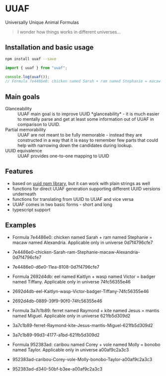 # UUAF

Universally Unique Animal Formulas

> I wonder how things works in different universes...

## Installation and basic usage

```sh
npm install uuaf --save
```

```typescript
import { uuaf } from "uuaf";

console.log(uuaf());
// Formula 7e4486e0: chicken named Sarah + ram named Stephanie = macaw named Alexandria. Applicable only in universe 0d7f4796cfe7
```

## Main goals

<dl>
  <dt>Glanceability</dt>
  <dd>UUAF main goal is to improve UUID *glanceability* - it is much easier to mentally parse and get at least some information out of UUAF in comparison to UUID.</dd>
  <dt>Partial memorability</dt>
  <dd>UUAF are not meant to be fully memorable - instead they are constructed in a way that it is easy to remember few parts that could help with narrowing down the candidates during lookup. </dd>
   <dt>UUID equivalence</dt>
  <dd>UUAF provides one-to-one mapping to UUID</dd>
</dl>

## Features

- based on [uuid npm library](https://www.npmjs.com/package/uuid), but it can work with plain strings as well
- functions for direct UUAF generation supporting different UUID versions underneath
- functions for translating from UUID to UUAF and vice versa
- UUAF comes in two basic forms - short and long
- typescript support

## Examples

- Formula 7e4486e0: chicken named Sarah + ram named Stephanie = macaw named Alexandria. Applicable only in universe 0d7f4796cfe7
- 7e4486e0-chicken-Sarah-ram-Stephanie-macaw-Alexandria-0d7f4796cfe7
- 7e4486e0-d6e0-11ea-8108-0d7f4796cfe7

- Formula 2692d4db: eel named Kaitlyn + wasp named Victor = badger named Tiffany. Applicable only in universe 74fc56355e46
- 2692d4db-eel-Kaitlyn-wasp-Victor-badger-Tiffany-74fc56355e46
- 2692d4db-0889-39f9-90f0-74fc56355e46

- Formula 3a7c1b89: ferret named Raymond + kite named Jesus = mantis named Miguel. Applicable only in universe 621fb5d309d2
- 3a7c1b89-ferret-Raymond-kite-Jesus-mantis-Miguel-621fb5d309d2
- 3a7c1b89-99d3-4177-a1bd-621fb5d309d2

- Formula 952383ad: caribou named Corey + vole named Molly = bonobo named Taylor. Applicable only in universe a00af9c2a3c3
- 952383ad-caribou-Corey-vole-Molly-bonobo-Taylor-a00af9c2a3c3
- 952383ad-d340-50bf-b3ee-a00af9c2a3c3
